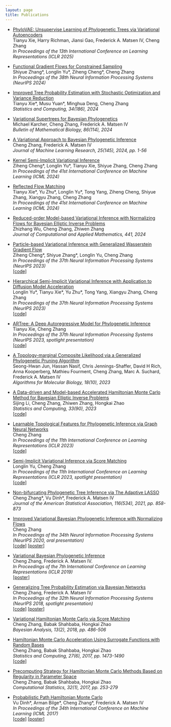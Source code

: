 ```yaml
---
layout: page
title: Publications
---
```


- [PhyloVAE: Unsupervise Learning of Phylogenetic Trees via Variational Autoencoders](https://openreview.net/pdf?id=Z8TglKXDWm)  
Tianyu Xie, Harry Richman, Jiansi Gao, Frederick A. Matsen IV, Cheng Zhang  
_In Proceedings of the 13th International Conference on Learning Representations (ICLR 2025)_

- [Functional Gradient Flows for Constrained Sampling](https://openreview.net/pdf?id=kpo6ZCgVZH)  
Shiyue Zhang\*, Longlin Yu\*, Ziheng Cheng\*, Cheng Zhang  
_In Proceedings of the 38th Neural Information Processing Systems (NeurIPS 2024)_

- [Improved Tree Probability Estimation with Stochastic Optimization and Variance Reduction](https://link.springer.com/article/10.1007/s11222-024-10498-2)  
Tianyu Xie\*, Musu Yuan\*, Minghua Deng, Cheng Zhang  
_Statistics and Computing, 34(186), 2024_

- [Variational Supertrees for Bayesian Phylogenetics](https://link.springer.com/article/10.1007/s11538-024-01338-5)  
Michael Karcher, Cheng Zhang, Frederick A. Matsen IV   
_Bulletin of Mathematical Biology, 86(114), 2024_ 

- [A Variational Approach to Bayesian Phylogenetic Inference](https://www.jmlr.org/papers/volume25/22-0348/22-0348.pdf)  
Cheng Zhang, Frederick A. Matsen IV  
_Journal of Machine Learning Research, 25(145), 2024, pp. 1-56_

- [Kernel Semi-Implicit Variational Inference](https://arxiv.org/pdf/2405.18997)  
Ziheng Cheng\*, Longlin Yu\*, Tianyu Xie, Shiyue Zhang, Cheng Zhang  
_In Proceedings of the 41st International Conference on Machine Learning (ICML 2024)_

- [Reflected Flow Matching](https://arxiv.org/pdf/2405.16577)    
Tianyu Xie\*, Yu Zhu\*, Longlin Yu\*, Tong Yang, Ziheng Cheng, Shiyue Zhang, Xiangyu Zhang, Cheng Zhang  
_In Proceedings of the 41st International Conference on Machine Learning (ICML 2024)_

- [Reduced-order Model-based Variational Inference with Normalizing Flows for Bayesian Elliptic Inverse Problems](https://www.sciencedirect.com/science/article/pii/S0377042723006039)  
Zhizhang Wu, Cheng Zhang, Zhiwen Zhang  
_Journal of Computational and Applied Mathematics, 441, 2024_

- [Particle-based Variational Inference with Generalized Wasserstein Gradient Flow](https://openreview.net/pdf?id=oNuam8eFz2)  
Ziheng Cheng\*, Shiyue Zhang\*, Longlin Yu, Cheng Zhang  
_In Proceedings of the 37th Neural Information Processing Systems (NeurIPS 2023)_  
[[code]](https://github.com/Alexczh1/GWG)

- [Hierarchical Semi-Implicit Variational Inference with Application to Diffusion Model Acceleration](https://openreview.net/pdf?id=ghIBaprxsV)  
Longlin Yu\*, Tianyu Xie\*, Yu Zhu\*, Tong Yang, Xiangyu Zhang, Cheng Zhang  
_In Proceedings of the 37th Neural Information Processing Systems (NeurIPS 2023)_  
[[code]](https://github.com/longinYu/HSIVI)

- [ARTree: A Deep Autoregressive Model for Phylogenetic Inference](https://openreview.net/pdf?id=SoLebIqHgZ)  
Tianyu Xie, Cheng Zhang  
_In Proceedings of the 37th Neural Information Processing Systems (NeurIPS 2023, spotlight presentation)_  
[[code]](https://github.com/tyuxie/ARTree)

- [A Topology-marginal Composite Likelihood via a Generalized Phylogenetic Pruning Algorithm](https://almob.biomedcentral.com/articles/10.1186/s13015-023-00235-1)    
Seong-Hwan Jun, Hassan Nasif, Chris Jennings-Shaffer, David H Rich, Anna Kooperberg, Mathieu Fourment, Cheng Zhang, Marc A. Suchard, Frederick A. Matsen IV  
_Algorithms for Molecular Biology, 18(10), 2023_

- [A Data-driven and Model-based Accelerated Hamiltonian Monte Carlo Method for Bayesian Elliptic Inverse Problems](https://link.springer.com/article/10.1007/s11222-023-10262-y)    
Sijing Li, Cheng Zhang, Zhiwen Zhang, Hongkai Zhao  
_Statistics and Computing, 33(90), 2023_  
[[code]](https://github.com/LSijing/Bayesian-pde-inverse-problem)

- [Learnable Topological Features for Phylogenetic Inference via Graph Neural Networks](https://openreview.net/forum?id=hVVUY7p64WL)   
Cheng Zhang  
_In Proceedings of the 11th International Conference on Learning Representations (ICLR 2023)_  
[[code]](https://github.com/zcrabbit/vbpi-gnn)

- [Semi-Implicit Variational Inference via Score Matching](https://openreview.net/forum?id=sd90a2ytrt)  
Longlin Yu, Cheng Zhang  
_In Proceedings of the 11th International Conference on Learning Representations (ICLR 2023, spotlight presentation)_  
[[code]](https://github.com/longinyu/sivism)

- [Non-bifurcating Phylogenetic Tree Inference via The Adaptive LASSO](https://arxiv.org/abs/1805.11073)  
Cheng Zhang\*, Vu Dinh\*, Frederick A. Matsen IV  
_Journal of the American Statistical Association, 116(534), 2021, pp. 858-873_

- [Improved Variational Bayesian Phylogenetic Inference with Normalizing Flows](https://papers.nips.cc/paper/2020/file/d96409bf894217686ba124d7356686c9-Paper.pdf)  
Cheng Zhang  
_In Proceedings of the 34th Neural Information Processing Systems (NeurIPS 2020, oral presentation)_  
[[code]](https://github.com/zcrabbit/vbpi-nf) [[poster]]({{site.baseurl}}/static/posters/vbpi-nf-poster.pdf)

- [Variational Bayesian Phylogenetic Inference](https://openreview.net/pdf?id=SJVmjjR9FX)  
Cheng Zhang, Frederick A. Matsen IV.  
_In Proceedings of the 7th International Conference on Learning Representations (ICLR 2019)_  
[[poster]]({{site.baseurl}}/static/posters/vbpi_iclr_poster.pdf)

- [Generalizing Tree Probability Estimation via Bayesian Networks](https://arxiv.org/abs/1805.07834)  
Cheng Zhang, Frederick A. Matsen IV  
_In Proceedings of the 32th Neural Information Processing Systems (NeurIPS 2018, spotlight presentation)_    
[[code]](https://github.com/zcrabbit/sbn) [[poster]]({{site.baseurl}}/static/posters/sbn_nips_poster.pdf)

- [Variational Hamiltonian Monte Carlo via Score Matching](https://projecteuclid.org/download/pdfview_1/euclid.ba/1500948232)  
Cheng Zhang, Babak Shahbaba, Hongkai Zhao  
_Bayesian Analysis, 13(2), 2018, pp. 486-506_

- [Hamiltonian Monte Carlo Acceleration Using Surrogate Functions with Random Bases](https://arxiv.org/pdf/1506.05555.pdf)  
Cheng Zhang, Babak Shahbaba, Hongkai Zhao  
_Statistics and Computing, 27(6), 2017, pp. 1473-1490_  
[[code]](https://github.com/zcrabbit/RNSHMC)

- [Precomputing Strategy for Hamiltonian Monte Carlo Methods Based on Regularity in Parameter Space](https://arxiv.org/pdf/1504.01418.pdf)  
Cheng Zhang, Babak Shahbaba, Hongkai Zhao  
_Computational Statistics, 32(1), 2017, pp. 253-279_

- [Probabilistic Path Hamiltonian Monte Carlo](http://proceedings.mlr.press/v70/dinh17a/dinh17a.pdf)  
Vu Dinh\*, Arman Bilge\*, Cheng Zhang\*, Frederick A. Matsen IV  
_In Proceedings of the 34th International Conference on Machine Learning (ICML 2017)_  
[[code]](https://github.com/zcrabbit/PhyloInfer) [[poster]]({{site.baseurl}}/static/posters/pphmc.pdf)
